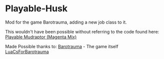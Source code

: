 # Playable-Husk
Mod for the game Barotrauma, adding a new job class to it.

This wouldn't have been possible without referring to the code found here:
[Playable Mudraptor (Magenta Mix)](https://steamcommunity.com/sharedfiles/filedetails/?id=2852819097&searchtext=Mudraptor)

Made Possible thanks to:
[Barotrauma](https://github.com/Regalis11/Barotrauma) - The game itself
[LuaCsForBarotrauma](https://github.com/evilfactory/LuaCsForBarotrauma)



